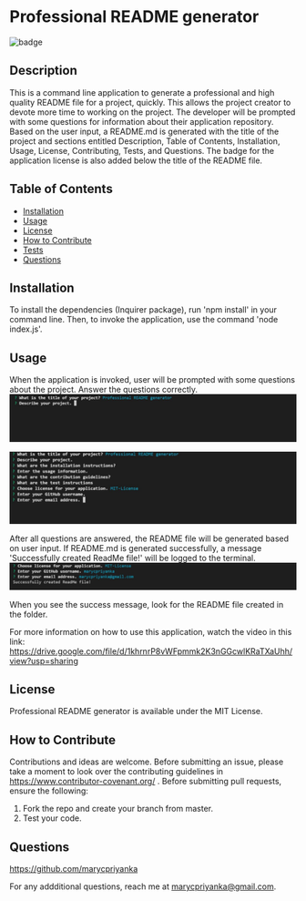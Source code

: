 # Professional README generator
![badge](https://img.shields.io/badge/MIT-License-blue.svg)

## Description

This is a command line application to generate a professional and high quality README file for a project, quickly. This allows the project creator to devote more time to working on the project. The developer will be prompted with some questions for information about their application repository. Based on the user input, a README.md is generated with the title of the project and sections entitled Description, Table of Contents, Installation, Usage, License, Contributing, Tests, and Questions. The badge for the application license is also added below the title  of the README file.

## Table of Contents 

- [Installation](#installation)
- [Usage](#usage)
- [License](#license)
- [How to Contribute](#how-to-contribute)
- [Tests](#tests)
- [Questions](#questions)

## Installation

To install the dependencies (Inquirer package), run 'npm install' in your command line. Then, to invoke the application, use the command 'node index.js'.

## Usage

When the application is invoked, user will be prompted with some questions about the project. Answer the questions correctly. 
![screenshot1](https://github.com/marycpriyanka/Professional-ReadMe-generator/blob/main/assets/images/screenshots/screenshot1.JPG)

![Questions](https://github.com/marycpriyanka/Professional-ReadMe-generator/blob/main/assets/images/screenshots/Questions.JPG)

After all questions are answered, the README file will be generated based on user input. If README.md is generated successfully, a message 'Successfully created ReadMe file!' will be logged to the terminal. 
![Success](https://github.com/marycpriyanka/Professional-ReadMe-generator/blob/main/assets/images/screenshots/Success.JPG)

When you see the success message, look for the README file created in the folder.

For more information on how to use this application, watch the video in this link: https://drive.google.com/file/d/1khrnrP8vWFpmmk2K3nGGcwlKRaTXaUhh/view?usp=sharing

## License

Professional README generator is available under the MIT License.

## How to Contribute

Contributions and ideas are welcome. Before submitting an issue, please take a moment to look over the contributing guidelines in https://www.contributor-covenant.org/ . Before submitting pull requests, ensure the following:
1. Fork the repo and create your branch from master.
2. Test your code.

## Questions

https://github.com/marycpriyanka

For any addditional questions, reach me at marycpriyanka@gmail.com.

